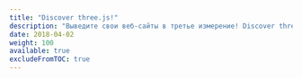 ```yaml
---
title: "Discover three.js!"
description: "Выведите свои веб-сайты в третье измерение! Discover three.js это новая увлекательная книга одного из основных разработчиков three.js. Раздел 1 - это серия бесплатных руководств, так что сразу приступайте к работе!"
date: 2018-04-02
weight: 100
available: true
excludeFromTOC: true
---
```

